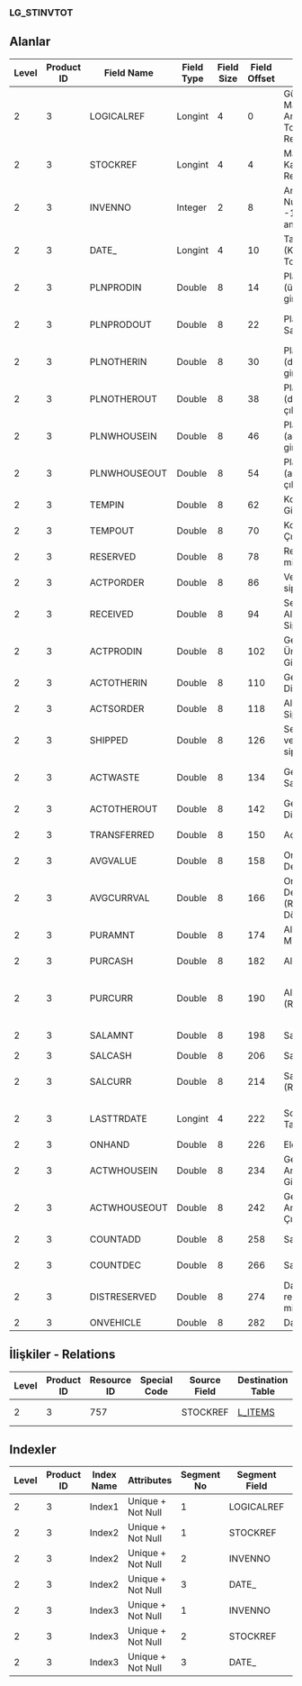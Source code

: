 ### LG_STINVTOT

## Alanlar

**Level**|**Product ID**|**Field Name**|**Field Type**|**Field Size**|**Field Offset**|**Türkçe Açıklama**|**Expression**
-----|-----|-----|-----|-----|-----|-----|-----
2|3|LOGICALREF|Longint|4|0|Günlük Malzeme Ambar Toplamı Log. Ref.|Daily Item Warehouse Total Logical Reference
2|3|STOCKREF|Longint|4|4|Malzeme Kartı Referansı|Item Card Reference
2|3|INVENNO|Integer|2|8|Ambar Numarası ( -1 tüm ambarlar)|Warehouse Number ( -1 All Warehouses)
2|3|DATE_|Longint|4|10|Tarih (Kümülatif Toplam)|Date (Cumulative Total)
2|3|PLNPRODIN|Double|8|14|Planlama (üretimden girişler)|Planning Inputs From Production
2|3|PLNPRODOUT|Double|8|22|Planlama Sarflar/Fireler|Planning Usages / Scraps
2|3|PLNOTHERIN|Double|8|30|Planlama (diğer girişler)|Planning Other Inputs
2|3|PLNOTHEROUT|Double|8|38|Planlama (diğer çıkışlar)|Planning Other Outputs
2|3|PLNWHOUSEIN|Double|8|46|Planlama (ambardan girişler)|Planning Inputs from Warehouse
2|3|PLNWHOUSEOUT|Double|8|54|Planlama (ambardan çıkışlar)|Planning  Outputs from Warehouse
2|3|TEMPIN|Double|8|62|Konsinye Girişler|Consignments Received
2|3|TEMPOUT|Double|8|70|Konsinye Çıkışlar|Consignments Issued
2|3|RESERVED|Double|8|78|Rezerve miktarı|Reserved Quantity
2|3|ACTPORDER|Double|8|86|Verilen siparişler|Purchase Orders
2|3|RECEIVED|Double|8|94|Sevkedilen Alış Siparişleri|Delivered Purchase Orders
2|3|ACTPRODIN|Double|8|102|Gerçekleşen Üretimden Girişler|Actual Inputs From Production
2|3|ACTOTHERIN|Double|8|110|Gerçekleşen Diğer Girişler|Actual Other Inputs
2|3|ACTSORDER|Double|8|118|Alınan Siparişler|Sales Orders
2|3|SHIPPED|Double|8|126|Sevkedilmiş verilen siparişler|Shipped Sales Orders
2|3|ACTWASTE|Double|8|134|Gerçekleşen Sarf / Fire|Actual Usages / Scraps
2|3|ACTOTHEROUT|Double|8|142|Gerçekleşen Diğer Çıkışlar|Actual Other Outputs
2|3|TRANSFERRED|Double|8|150|Açılış tutarı|Opening Amount
2|3|AVGVALUE|Double|8|158|Ortalama Değer|Avarage Value
2|3|AVGCURRVAL|Double|8|166|Ortalama Değer (Raporlama Dövizi)|Avarage Value (Reporting Currency)
2|3|PURAMNT|Double|8|174|Alımlar Miktarı|Purchase Quantity
2|3|PURCASH|Double|8|182|Alımlar Tutarı|Purchase Amount
2|3|PURCURR|Double|8|190|Alımlar Tutarı (RD)|Purchase Amount (Reporting Currency)
2|3|SALAMNT|Double|8|198|Satış Miktarı|Sales Quantity
2|3|SALCASH|Double|8|206|Satış Tutarı|Sales Amount
2|3|SALCURR|Double|8|214|Satış Tutarı (RD)|Sales Amount (Reporting Currency)
2|3|LASTTRDATE|Longint|4|222|Son Hareket Tarihi|Last Transaction Date
2|3|ONHAND|Double|8|226|Eldekiler|On Hand
2|3|ACTWHOUSEIN|Double|8|234|Gerçekleşen Ambar Girişleri|Actual Inputs from Warehouse
2|3|ACTWHOUSEOUT|Double|8|242|Gerçekleşen Ambar Çıkışları|Actual Outputs from Warehouse
2|3|COUNTADD|Double|8|258|Sayım Fazlası|Cycle Count (+)
2|3|COUNTDEC|Double|8|266|Sayım Eksiği |Cycle Count (-)
2|3|DISTRESERVED|Double|8|274|Dağıtım rezerve miktarı|Reserved Distribution Amount
2|3|ONVEHICLE|Double|8|282|Dağıtımda|In Distribution

## İlişkiler - Relations

**Level**|**Product ID**|**Resource ID**|**Special Code**|**Source Field**|**Destination Table**|**Destination Field**|**Relation Type**|**Extra Condition**
-----|-----|-----|-----|-----|-----|-----|-----|-----
2|3|757||STOCKREF|[L_ITEMS](../LG_ITEMS "L_ITEMS")|LOGICALREF|one-to-one|

## Indexler

**Level**|**Product ID**|**Index Name**|**Attributes**|**Segment No**|**Segment Field**|**Sense**
-----|-----|-----|-----|-----|-----|-----
2|3|Index1|Unique + Not Null|1|LOGICALREF|Ascending
2|3|Index2|Unique + Not Null|1|STOCKREF|Ascending
2|3|Index2|Unique + Not Null|2|INVENNO|Ascending
2|3|Index2|Unique + Not Null|3|DATE_|Ascending
2|3|Index3|Unique + Not Null|1|INVENNO|Ascending
2|3|Index3|Unique + Not Null|2|STOCKREF|Ascending
2|3|Index3|Unique + Not Null|3|DATE_|Ascending

